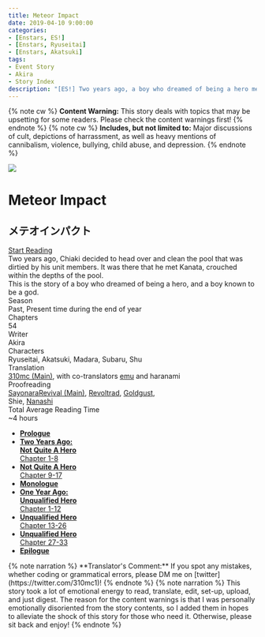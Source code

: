 ```yaml
---
title: Meteor Impact
date: 2019-04-10 9:00:00
categories:
- [Enstars, ES!]
- [Enstars, Ryuseitai]
- [Enstars, Akatsuki]
tags:
- Event Story
- Akira
- Story Index
description: "[ES!] Two years ago, a boy who dreamed of being a hero met a boy known to be a god. This is their story."
---
```

{% note cw %}
**Content Warning:** This story deals with topics that may be upsetting for some readers. Please check the content warnings first!
{% endnote %}
{% note cw %}
**Includes, but not limited to:** Major discussions of cult, depictions of harrassment, as well as heavy mentions of cannibalism, violence, bullying, child abuse, and depression.
{% endnote %}
<link rel="stylesheet" href="https://cdn.jsdelivr.net/gh/enstars/tl-utils@1.0.0/story_cover/story-cover.css">
<style>
    :root {
        --story-theme-color--rgb: 0, 75, 181;
        --story-theme-color: #004BB5;
        --background: url("/gh/310mc/310mc.github.io/img/es/eventstory/meteorimpact/kanataorigcg.jpg");
    }
    @media (max-width: 567px) {
        .post-block {
            padding: 8px 10px 8px !important;
        }
    }
</style>
<div class="story-wrapper">
    <div class="grid-wrapper">
        <div class="story-background"></div>
        <div class="story-box">
            <div class="story-cover">
                <div>
                    <img src="/img/es/eventstory/meteorimpact/chiakibcgframe.jpg">
                </div>
            </div>
            <div class="title-area">
    			<h1 class="title-area__title">Meteor Impact</h1>
    			<h2 class="title-area__subtitle">メテオインパクト</h2>
    			<div class="title-area__start">
    				<a href="prologue">Start Reading</a>
    			</div>
            </div>
            <div class="info-area">
                <div class="synopsis">
                  Two years ago, Chiaki decided to head over and clean the pool that was dirtied by his unit members. It was there that he met Kanata, crouched within the depths of the pool.<br>This is the story of a boy who dreamed of being a hero, and a boy known to be a god.
                </div>
                <div class="info">
                    <div class="info-item season">
                        <div class="label">Season</div>
                        <div class="value">Past, Present time during the end of year</div>
                    </div>
                    <div class="info-item chapters">
                        <div class="label">Chapters</div>
                        <div class="value">54</div>
                    </div>
                    <div class="info-item writer">
                        <div class="label">Writer</div>
                        <div class="value">Akira</div>
                    </div>
                    <div class="info-item characters">
                        <div class="label">Characters</div>
                        <div class="value">Ryuseitai, Akatsuki, Madara, Subaru, Shu</div>
                    </div>
                    <div class="info-item characters">
                        <div class="label">Translation</div>
                        <div class="value"><a href="https://310mc.github.io/">310mc (Main)</a>, with co-translators <a href="https://twitter.com/sunsunrainys">emu</a> and haranami</div>
                    </div>
                    <div class="info-item characters">
                    <div class="label">Proofreading</div>
                    <div class="value"><a href="https://ensemble-stars.fandom.com/wiki/User:SayonaraRevival">SayonaraRevival (Main)</a>, <a href="https://ensemble-stars.fandom.com/wiki/User:Revoltrad">Revoltrad</a>, <a href="https://twitter.com/goldgust">Goldgust</a>,<br>Shie, <a href="https://twitter.com/seiginoakashi">Nanashi</a></div>
                    </div>
                    <div class="info-item characters">
                    <div class="label">Total Average Reading Time</div>
                    <div class="value">~4 hours</div>
                    </div>
                </div>
            </div>
            <div class="chapter-area">
                <ul>
                    <li><a href="/meteor_impact/prologue"><b>Prologue</b></a></li>
                    <li><a href="/meteor_impact/first_half_p1"><b>Two Years Ago:<br>Not Quite A Hero</b><br>Chapter 1-8</a></li>
                    <li><a href="/meteor_impact/first_half_p2"><b>Not Quite A Hero</b><br>Chapter 9-17</a></li>
                    <li><a href="/meteor_impact/monologue"><b>Monologue</b></a></li>
                    <li><a href="/meteor_impact/second_half_p1"><b>One Year Ago:<br>Unqualified Hero</b><br>Chapter 1-12</a></li>
                    <li><a href="/meteor_impact/second_half_p2"><b>Unqualified Hero</b><br>Chapter 13-26</a></li>
                    <li><a href="/meteor_impact/second_half_p3"><b>Unqualified Hero</b><br>Chapter 27-33</a></li>
                    <li><a href="/meteor_impact/epilogue"><b>Epilogue</b></a></li>
                </ul>
            </div>
        </div>
    </div>
</div>
{% note narration %}
**Translator's Comment:** If you spot any mistakes, whether coding or grammatical errors, please DM me on [twitter](https://twitter.com/310mc1)!
{% endnote %}
{% note narration %}
This story took a lot of emotional energy to read, translate, edit, set-up, upload, and just digest. The reason for the content warnings is that I was personally emotionally disoriented from the story contents, so I added them in hopes to alleviate the shock of this story for those who need it. Otherwise, please sit back and enjoy!
{% endnote %}
